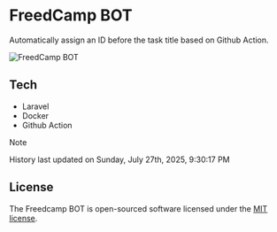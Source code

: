 # FreedCamp BOT

Automatically assign an ID before the task title based on Github Action.

![FreedCamp BOT](https://repository-images.githubusercontent.com/737932867/7d34798b-2680-471c-b089-a78a718d3d6a)

## Tech

- Laravel
- Docker
- Github Action

> [!NOTE]  
> History last updated on Sunday, July 27th, 2025, 9:30:17 PM

## License

The Freedcamp BOT is open-sourced software licensed under the [MIT license](https://opensource.org/licenses/MIT).
